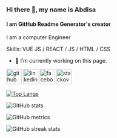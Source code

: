 ### Hi there 👋, my name is Abdisa
#### I am GitHub Readme Generator's creator
I am a computer Engineer 

Skills: VUE JS / REACT / JS / HTML / CSS

- 🔭 I’m currently working on this page. 


[<img src='https://cdn.jsdelivr.net/npm/simple-icons@3.0.1/icons/github.svg' alt='github' height='40'>](https://github.com/abdisag1)  [<img src='https://cdn.jsdelivr.net/npm/simple-icons@3.0.1/icons/linkedin.svg' alt='linkedin' height='40'>](https://www.linkedin.com/in/abdisag1/)  [<img src='https://cdn.jsdelivr.net/npm/simple-icons@3.0.1/icons/facebook.svg' alt='facebook' height='40'>](https://www.facebook.com/abdisag1)  [<img src='https://cdn.jsdelivr.net/npm/simple-icons@3.0.1/icons/stackoverflow.svg' alt='stackoverflow' height='40'>](https://stackoverflow.com/users/abdisag1)  

[![Top Langs](https://github-readme-stats.vercel.app/api/top-langs/?username=abdisag1)](https://github.com/anuraghazra/github-readme-stats)

![GitHub stats](https://github-readme-stats.vercel.app/api?username=abdisag1&show_icons=true)  

![GitHub metrics](https://metrics.lecoq.io/abdisag1)  

![GitHub streak stats](https://github-readme-streak-stats.herokuapp.com/?user=abdisag1)  

